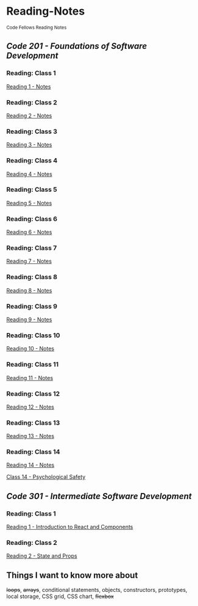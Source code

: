 # Reading-Notes
<sub>Code Fellows Reading Notes</sub>

## 
## *Code 201 - Foundations of Software Development*
### Reading: Class 1
[Reading 1 - Notes](./Code%20201%20-%20Foundations%20of%20Software%20Development/class-01.md)
### Reading: Class 2  
[Reading 2 - Notes](./Code%20201%20-%20Foundations%20of%20Software%20Development/class-02.md)
### Reading: Class 3
[Reading 3 - Notes](./Code%20201%20-%20Foundations%20of%20Software%20Development/class-03.md)
### Reading: Class 4
[Reading 4 - Notes](./Code%20201%20-%20Foundations%20of%20Software%20Development/class-04.md)
### Reading: Class 5
[Reading 5 - Notes](./Code%20201%20-%20Foundations%20of%20Software%20Development/class-05.md)
### Reading: Class 6
[Reading 6 - Notes](./Code%20201%20-%20Foundations%20of%20Software%20Development/class-06.md)
### Reading: Class 7
[Reading 7 - Notes](./Code%20201%20-%20Foundations%20of%20Software%20Development/class-07.md)
### Reading: Class 8
[Reading 8 - Notes](./Code%20201%20-%20Foundations%20of%20Software%20Development/class-08.md)
### Reading: Class 9
[Reading 9 - Notes](./Code%20201%20-%20Foundations%20of%20Software%20Development/class-09.md)
### Reading: Class 10
[Reading 10 - Notes](./Code%20201%20-%20Foundations%20of%20Software%20Development/class-10.md)
### Reading: Class 11
[Reading 11 - Notes](./Code%20201%20-%20Foundations%20of%20Software%20Development/class-11.md)
### Reading: Class 12
[Reading 12 - Notes](./Code%20201%20-%20Foundations%20of%20Software%20Development/class-12.md)
### Reading: Class 13
[Reading 13 - Notes](./Code%20201%20-%20Foundations%20of%20Software%20Development/class-13.md)
### Reading: Class 14
[Reading 14 - Notes](./Code%20201%20-%20Foundations%20of%20Software%20Development/class-14.md)  

[Class 14 - Psychological Safety](./Code%20201%20-%20Foundations%20of%20Software%20Development/psych-safety.md)

## 
## *Code 301 - Intermediate Software Development*

### Reading: Class 1

[Reading 1 - Introduction to React and Components](./Code%20301%20-%20Intermediate%20Software%20Development/class-01.md)

### Reading: Class 2  
[Reading 2 - State and Props](./Code%20301%20-%20Intermediate%20Software%20Development/class-02.md)

## Things I want to know more about
~~loops~~, ~~arrays~~, conditional statements, objects, constructors, prototypes, local storage, CSS grid, CSS chart, ~~flexbox~~